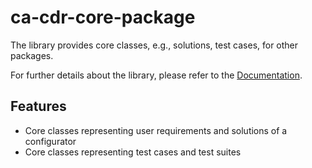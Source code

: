 # ca-cdr-core-package

The library provides core classes, e.g., solutions, test cases, for other packages. 

For further details about the library, please refer to the [Documentation].

## Features

- Core classes representing user requirements and solutions of a configurator
- Core classes representing test cases and test suites

[Documentation]: https://hiconfit.manleviet.info